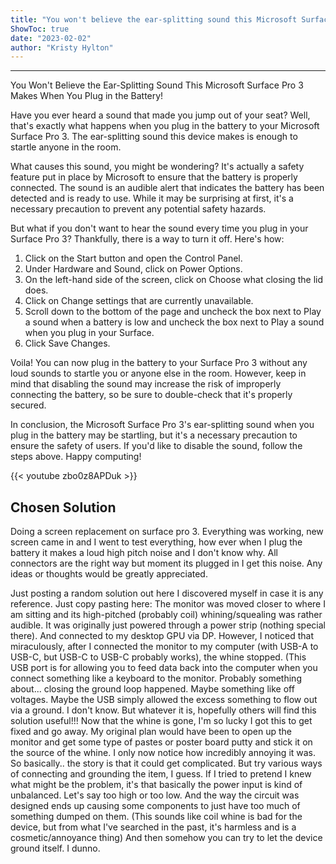 ```yaml
---
title: "You won't believe the ear-splitting sound this Microsoft Surface Pro 3 makes when you plug in the battery!"
ShowToc: true 
date: "2023-02-02"
author: "Kristy Hylton"
---
```

*****
You Won't Believe the Ear-Splitting Sound This Microsoft Surface Pro 3 Makes When You Plug in the Battery!

Have you ever heard a sound that made you jump out of your seat? Well, that's exactly what happens when you plug in the battery to your Microsoft Surface Pro 3. The ear-splitting sound this device makes is enough to startle anyone in the room.

What causes this sound, you might be wondering? It's actually a safety feature put in place by Microsoft to ensure that the battery is properly connected. The sound is an audible alert that indicates the battery has been detected and is ready to use. While it may be surprising at first, it's a necessary precaution to prevent any potential safety hazards.

But what if you don't want to hear the sound every time you plug in your Surface Pro 3? Thankfully, there is a way to turn it off. Here's how:

1. Click on the Start button and open the Control Panel.
2. Under Hardware and Sound, click on Power Options.
3. On the left-hand side of the screen, click on Choose what closing the lid does.
4. Click on Change settings that are currently unavailable.
5. Scroll down to the bottom of the page and uncheck the box next to Play a sound when a battery is low and uncheck the box next to Play a sound when you plug in your Surface.
6. Click Save Changes.

Voila! You can now plug in the battery to your Surface Pro 3 without any loud sounds to startle you or anyone else in the room. However, keep in mind that disabling the sound may increase the risk of improperly connecting the battery, so be sure to double-check that it's properly secured.

In conclusion, the Microsoft Surface Pro 3's ear-splitting sound when you plug in the battery may be startling, but it's a necessary precaution to ensure the safety of users. If you'd like to disable the sound, follow the steps above. Happy computing!

{{< youtube zbo0z8APDuk >}} 



## Chosen Solution
 Doing a screen replacement on surface pro 3. Everything was working, new screen came in and I went to test everything, how ever when I plug the battery it makes a loud high pitch noise and I don't know why.  All connectors are the right way but moment its plugged in I get this noise. Any ideas or thoughts would be greatly appreciated.

 Just posting a random solution out here I discovered myself in case it is any reference.
Just copy pasting here: The monitor was moved closer to where I am sitting and its high-pitched (probably coil) whining/squealing was rather audible.
It was originally just powered through a power strip (nothing special there). And connected to my desktop GPU via DP. However, I noticed that miraculously, after I connected the monitor to my computer (with USB-A to USB-C, but USB-C to USB-C probably works), the whine stopped. (This USB port is for allowing you to feed data back into the computer when you connect something like a keyboard to the monitor.
Probably something about... closing the ground loop happened. Maybe something like off voltages. Maybe the USB simply allowed the excess something to flow out via a ground. I don't know. But whatever it is, hopefully others will find this solution useful!!!
Now that the whine is gone, I'm so lucky I got this to get fixed and go away. My original plan would have been to open up the monitor and get some type of pastes or poster board putty and stick it on the source of the whine. I only now notice how incredibly annoying it was.
So basically.. the story is that it could get complicated. But try various ways of connecting and grounding the item, I guess. If I tried to pretend I knew what might be the problem, it's that basically the power input is kind of unbalanced. Let's say too high or too low. And the way the circuit was designed ends up causing some components to just have too much of something dumped on them.
(This sounds like coil whine is bad for the device, but from what I've searched in the past, it's harmless and is a cosmetic/annoyance thing)
And then somehow you can try to let the device ground itself. I dunno.





